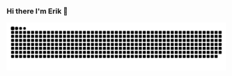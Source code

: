 ### Hi there I'm Erik 👋

![Snake animation](https://github.com/JakeMate15/JakeMate15/blob/output/github-contribution-grid-snake.svg)

